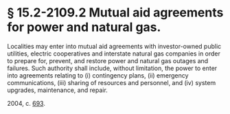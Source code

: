# § 15.2-2109.2 Mutual aid agreements for power and natural gas.

<p>Localities may enter into mutual aid agreements with investor-owned public utilities, electric cooperatives and interstate natural gas companies in order to prepare for, prevent, and restore power and natural gas outages and failures. Such authority shall include, without limitation, the power to enter into agreements relating to (i) contingency plans, (ii) emergency communications, (iii) sharing of resources and personnel, and (iv) system upgrades, maintenance, and repair.</p><p>2004, c. <a href='http://lis.virginia.gov/cgi-bin/legp604.exe?041+ful+CHAP0693'>693</a>.</p>